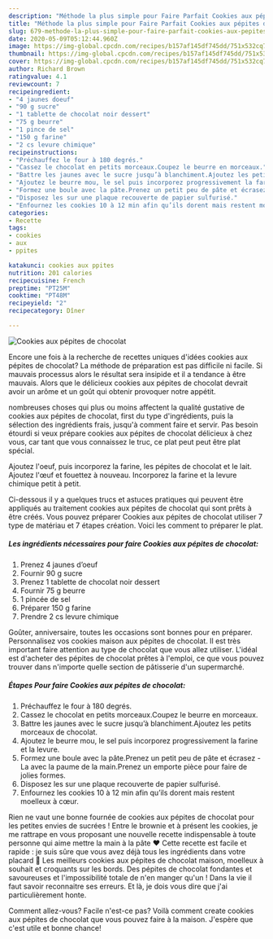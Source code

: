 ```yaml
---
description: "Méthode la plus simple pour Faire Parfait Cookies aux pépites de chocolat"
title: "Méthode la plus simple pour Faire Parfait Cookies aux pépites de chocolat"
slug: 679-methode-la-plus-simple-pour-faire-parfait-cookies-aux-pepites-de-chocolat
date: 2020-05-09T05:12:44.960Z
image: https://img-global.cpcdn.com/recipes/b157af145df745dd/751x532cq70/cookies-aux-pepites-de-chocolat-photo-principale-de-la-recette.jpg
thumbnail: https://img-global.cpcdn.com/recipes/b157af145df745dd/751x532cq70/cookies-aux-pepites-de-chocolat-photo-principale-de-la-recette.jpg
cover: https://img-global.cpcdn.com/recipes/b157af145df745dd/751x532cq70/cookies-aux-pepites-de-chocolat-photo-principale-de-la-recette.jpg
author: Richard Brown
ratingvalue: 4.1
reviewcount: 7
recipeingredient:
- "4 jaunes doeuf"
- "90 g sucre"
- "1 tablette de chocolat noir dessert"
- "75 g beurre"
- "1 pince de sel"
- "150 g farine"
- "2 cs levure chimique"
recipeinstructions:
- "Préchauffez le four à 180 degrés."
- "Cassez le chocolat en petits morceaux.Coupez le beurre en morceaux."
- "Battre les jaunes avec le sucre jusqu’à blanchiment.Ajoutez les petits morceaux de chocolat."
- "Ajoutez le beurre mou, le sel puis incorporez progressivement la farine et la levure."
- "Formez une boule avec la pâte.Prenez un petit peu de pâte et écrasez -La avec la paume de la main.Prenez un emporte pièce pour faire de jolies formes."
- "Disposez les sur une plaque recouverte de papier sulfurisé."
- "Enfournez les cookies 10 à 12 min afin qu’ils dorent mais restent moelleux à cœur."
categories:
- Recette
tags:
- cookies
- aux
- ppites

katakunci: cookies aux ppites 
nutrition: 201 calories
recipecuisine: French
preptime: "PT25M"
cooktime: "PT48M"
recipeyield: "2"
recipecategory: Dîner

---
```



![Cookies aux pépites de chocolat](https://img-global.cpcdn.com/recipes/b157af145df745dd/751x532cq70/cookies-aux-pepites-de-chocolat-photo-principale-de-la-recette.jpg)

Encore une fois à la recherche de recettes uniques d'idées cookies aux pépites de chocolat? La méthode de préparation est pas difficile ni facile. Si mauvais processus alors le résultat sera insipide et il a tendance à être mauvais. Alors que le délicieux cookies aux pépites de chocolat devrait avoir un arôme et un goût qui obtenir provoquer notre appétit.

nombreuses choses qui plus ou moins affectent la qualité gustative de cookies aux pépites de chocolat, first du type d'ingrédients, puis la sélection des ingrédients frais, jusqu'à comment faire et servir. Pas besoin étourdi si veux prépare cookies aux pépites de chocolat délicieux à chez vous, car tant que vous connaissez le truc, ce plat peut peut être plat spécial.

Ajoutez l&#39;oeuf, puis incorporez la farine, les pépites de chocolat et le lait. Ajoutez l&#39;œuf et fouettez à nouveau. Incorporez la farine et la levure chimique petit à petit.


Ci-dessous il y a quelques trucs et astuces pratiques qui peuvent être appliqués au traitement cookies aux pépites de chocolat qui sont prêts à être créés. Vous pouvez préparer Cookies aux pépites de chocolat utiliser 7 type de matériau et 7 étapes création. Voici les comment to préparer le plat.

<!--inarticleads1-->

##### Les ingrédients nécessaires pour faire Cookies aux pépites de chocolat:

1. Prenez 4 jaunes d’oeuf
1. Fournir 90 g sucre
1. Prenez 1 tablette de chocolat noir dessert
1. Fournir 75 g beurre
1.  1 pincée de sel
1. Préparer 150 g farine
1. Prendre 2 cs levure chimique


Goûter, anniversaire, toutes les occasions sont bonnes pour en préparer. Personnalisez vos cookies maison aux pépites de chocolat. Il est très important faire attention au type de chocolat que vous allez utiliser. L&#39;idéal est d&#39;acheter des pépites de chocolat prêtes à l&#39;emploi, ce que vous pouvez trouver dans n&#39;importe quelle section de pâtisserie d&#39;un supermarché. 

<!--inarticleads2-->

##### Étapes Pour faire Cookies aux pépites de chocolat:

1. Préchauffez le four à 180 degrés.
1. Cassez le chocolat en petits morceaux.Coupez le beurre en morceaux.
1. Battre les jaunes avec le sucre jusqu’à blanchiment.Ajoutez les petits morceaux de chocolat.
1. Ajoutez le beurre mou, le sel puis incorporez progressivement la farine et la levure.
1. Formez une boule avec la pâte.Prenez un petit peu de pâte et écrasez -La avec la paume de la main.Prenez un emporte pièce pour faire de jolies formes.
1. Disposez les sur une plaque recouverte de papier sulfurisé.
1. Enfournez les cookies 10 à 12 min afin qu’ils dorent mais restent moelleux à cœur.


Rien ne vaut une bonne fournée de cookies aux pépites de chocolat pour les petites envies de sucrées ! Entre le brownie et à présent les cookies, je me rattrape en vous proposant une nouvelle recette indispensable à toute personne qui aime mettre la main à la pâte ♥ Cette recette est facile et rapide : je suis sûre que vous avez déjà tous les ingrédients dans votre placard 🙂 Les meilleurs cookies aux pépites de chocolat maison, moelleux à souhait et croquants sur les bords. Des pépites de chocolat fondantes et savoureuses et l&#39;impossibilité totale de n&#39;en manger qu&#39;un ! Dans la vie il faut savoir reconnaitre ses erreurs. Et là, je dois vous dire que j&#39;ai particulièrement honte. 


Comment allez-vous? Facile n'est-ce pas? Voilà comment create cookies aux pépites de chocolat que vous pouvez faire à la maison. J'espère que c'est utile et bonne chance!
